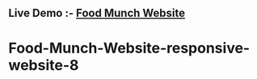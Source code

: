## Live Demo :- <a href="https://sitefoodmunch.ccbp.tech/">Food Munch Website</a>
# Food-Munch-Website-responsive-website-8
